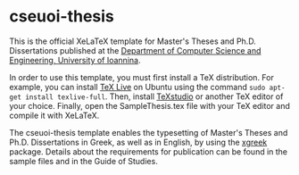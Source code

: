 cseuoi-thesis
=============

This is the official XeLaTeX template for Master's Theses and Ph.D. Dissertations published at the [Department of Computer Science and Engineering, University of Ioannina](http://cse.uoi.gr/en/).

In order to use this template, you must first install a TeX distribution.
For example, you can install [TeX Live](https://www.tug.org/texlive/) on Ubuntu using the command ```sudo apt-get install texlive-full```.
Then, install [TeXstudio](http://www.texstudio.org/) or another TeX editor of your choice.
Finally, open the SampleThesis.tex file with your TeX editor and compile it with XeLaTeX.

The cseuoi-thesis template enables the typesetting of Master's Theses and Ph.D. Dissertations in Greek, as well as in English, by using the [xgreek](https://www.ctan.org/pkg/xgreek?lang=en) package.
Details about the requirements for publication can be found in the sample files and in the Guide of Studies.
